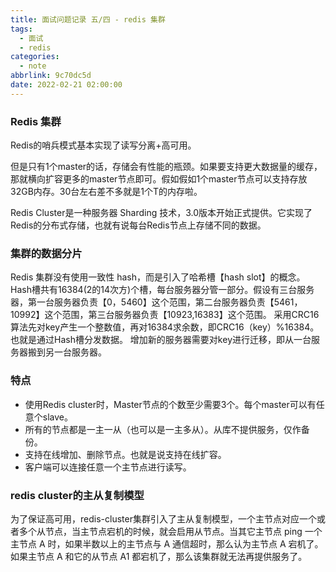 ```yaml
---
title: 面试问题记录 五/四 - redis 集群
tags:
  - 面试
  - redis
categories:
  - note
abbrlink: 9c70dc5d
date: 2022-02-21 02:00:00
---
```


### Redis 集群
Redis的哨兵模式基本实现了读写分离+高可用。

但是只有1个master的话，存储会有性能的瓶颈。如果要支持更大数据量的缓存，那就横向扩容更多的master节点即可。假如假如1个master节点可以支持存放32GB内存。30台左右差不多就是1个T的内存啦。

Redis Cluster是一种服务器 Sharding 技术，3.0版本开始正式提供。它实现了Redis的分布式存储，也就有说每台Redis节点上存储不同的数据。

### 集群的数据分片
Redis 集群没有使用一致性 hash，而是引入了哈希槽【hash slot】的概念。
Hash槽共有16384(2的14次方)个槽，每台服务器分管一部分。假设有三台服务器，第一台服务器负责【0，5460】这个范围，第二台服务器负责【5461，10992】这个范围，第三台服务器负责【10923,16383】这个范围。
采用CRC16算法先对key产生一个整数值，再对16384求余数，即CRC16（key）%16384。也就是通过Hash槽分发数据。
增加新的服务器需要对key进行迁移，即从一台服务器搬到另一台服务器。

### 特点
* 使用Redis cluster时，Master节点的个数至少需要3个。每个master可以有任意个slave。
* 所有的节点都是一主一从（也可以是一主多从）。从库不提供服务，仅作备份。
* 支持在线增加、删除节点。也就是说支持在线扩容。
* 客户端可以连接任意一个主节点进行读写。


### redis cluster的主从复制模型

为了保证高可用，redis-cluster集群引入了主从复制模型，一个主节点对应一个或者多个从节点，当主节点宕机的时候，就会启用从节点。当其它主节点 ping 一个主节点 A 时，如果半数以上的主节点与 A 通信超时，那么认为主节点 A 宕机了。如果主节点 A 和它的从节点 A1 都宕机了，那么该集群就无法再提供服务了。
